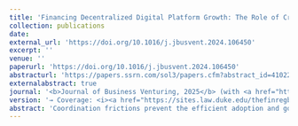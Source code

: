 ```yaml
---
title: 'Financing Decentralized Digital Platform Growth: The Role of Crypto Funds in Blockchain-based Startups'
collection: publications
date: 
external_url: 'https://doi.org/10.1016/j.jbusvent.2024.106450'
excerpt: ''
venue: ''
paperurl: 'https://doi.org/10.1016/j.jbusvent.2024.106450'
abstracturl: 'https://papers.ssrn.com/sol3/papers.cfm?abstract_id=4102295'
externalabstract: true
journal: '<b>Journal of Business Venturing, 2025</b> (with <a href="https://scholar.google.com/citations?user=rH8ShgoAAAAJ&hl=en&oi=ao">D. Cumming</a>, <a href="https://www.bwl.uni-hamburg.de/finance/team/drobetz.html">W. Drobetz</a>, N. Schermann)'
version: '→ Coverage: <i><a href="https://sites.law.duke.edu/thefinregblog/2022/05/31/decentralized-finance-crypto-funds-and-value-creation-in-tokenized-firms/">Duke Law School FinReg Blog</a></i>, <i><a href="https://clsbluesky.law.columbia.edu/2022/05/31/decentralized-finance-crypto-funds-and-value-creation-in-tokenized-firms/">Columbia Law School BlueSky Blog</a></i>'
abstract: 'Coordination frictions prevent the efficient adoption and governance of blockchain-based platforms. Crypto funds (CFs) create value by smoothing frictions on decentralized digital platforms (DDPs). CF-backed DDPs obtain higher valuations in the primary token market, outperform their peers after issuing tokens, and benefit from token price appreciation around CF investment disclosure in the secondary market. Primary transaction data from the Ethereum ledger shows that the valuations of DDPs with meager adoption and a higher centralization of token ownership benefit more from CF backing. The positive valuation and performance effects for CF-backed DDPs are more pronounced for CFs that are more central in investor networks.'
---
```

